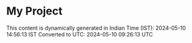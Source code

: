 # My Project

This content is dynamically generated in Indian Time (IST): 2024-05-10 14:56:13 IST
Converted to UTC: 2024-05-10 09:26:13 UTC
